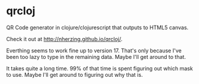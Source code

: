 qrcloj
======

QR Code generator in clojure/clojurescript that outputs to HTML5 canvas. 

Check it out at http://nherzing.github.io/qrcloj/.

Everthing seems to work fine up to version 17. That's only because I've been too lazy to type in the remaining data.
Maybe I'll get around to that.

It takes quite a long time. 99% of that time is spent figuring out which mask to use. Maybe I'll get around to
figuring out why that is.
